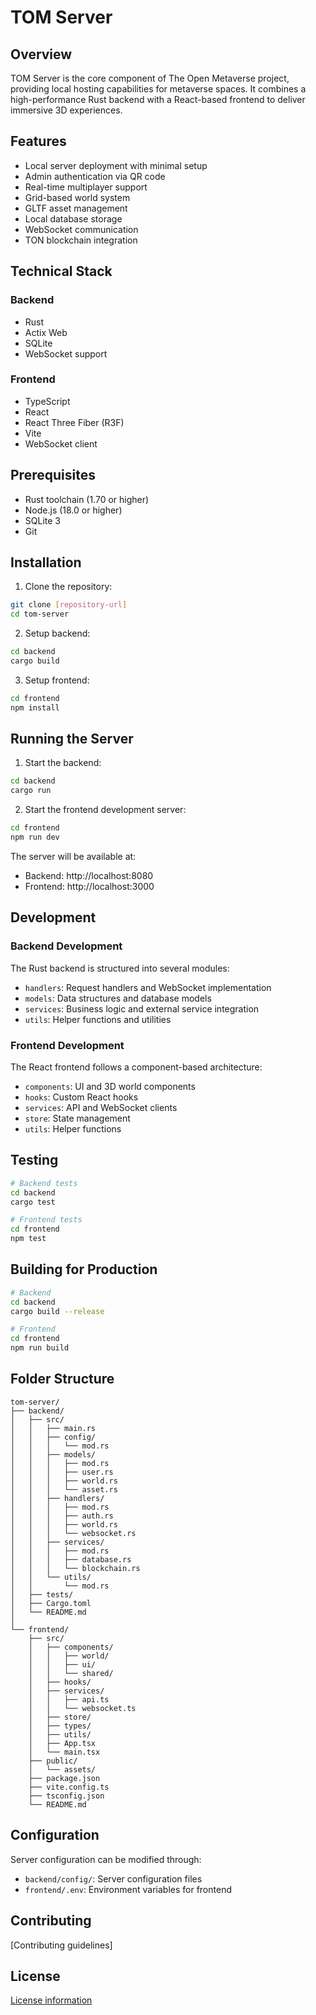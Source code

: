 # TOM Server

## Overview

TOM Server is the core component of The Open Metaverse project, providing local hosting capabilities for metaverse spaces. It combines a high-performance Rust backend with a React-based frontend to deliver immersive 3D experiences.

## Features

- Local server deployment with minimal setup
- Admin authentication via QR code
- Real-time multiplayer support
- Grid-based world system
- GLTF asset management
- Local database storage
- WebSocket communication
- TON blockchain integration

## Technical Stack

### Backend
- Rust
- Actix Web
- SQLite
- WebSocket support

### Frontend
- TypeScript
- React
- React Three Fiber (R3F)
- Vite
- WebSocket client

## Prerequisites

- Rust toolchain (1.70 or higher)
- Node.js (18.0 or higher)
- SQLite 3
- Git

## Installation

1. Clone the repository:
```bash
git clone [repository-url]
cd tom-server
```

2. Setup backend:
```bash
cd backend
cargo build
```

3. Setup frontend:
```bash
cd frontend
npm install
```

## Running the Server

1. Start the backend:
```bash
cd backend
cargo run
```

2. Start the frontend development server:
```bash
cd frontend
npm run dev
```

The server will be available at:
- Backend: http://localhost:8080
- Frontend: http://localhost:3000

## Development

### Backend Development

The Rust backend is structured into several modules:
- `handlers`: Request handlers and WebSocket implementation
- `models`: Data structures and database models
- `services`: Business logic and external service integration
- `utils`: Helper functions and utilities

### Frontend Development

The React frontend follows a component-based architecture:
- `components`: UI and 3D world components
- `hooks`: Custom React hooks
- `services`: API and WebSocket clients
- `store`: State management
- `utils`: Helper functions

## Testing

```bash
# Backend tests
cd backend
cargo test

# Frontend tests
cd frontend
npm test
```

## Building for Production

```bash
# Backend
cd backend
cargo build --release

# Frontend
cd frontend
npm run build
```
## Folder Structure
```
tom-server/
├── backend/
│   ├── src/
│   │   ├── main.rs
│   │   ├── config/
│   │   │   └── mod.rs
│   │   ├── models/
│   │   │   ├── mod.rs
│   │   │   ├── user.rs
│   │   │   ├── world.rs
│   │   │   └── asset.rs
│   │   ├── handlers/
│   │   │   ├── mod.rs
│   │   │   ├── auth.rs
│   │   │   ├── world.rs
│   │   │   └── websocket.rs
│   │   ├── services/
│   │   │   ├── mod.rs
│   │   │   ├── database.rs
│   │   │   └── blockchain.rs
│   │   └── utils/
│   │       └── mod.rs
│   ├── tests/
│   ├── Cargo.toml
│   └── README.md
│
└── frontend/
    ├── src/
    │   ├── components/
    │   │   ├── world/
    │   │   ├── ui/
    │   │   └── shared/
    │   ├── hooks/
    │   ├── services/
    │   │   ├── api.ts
    │   │   └── websocket.ts
    │   ├── store/
    │   ├── types/
    │   ├── utils/
    │   ├── App.tsx
    │   └── main.tsx
    ├── public/
    │   └── assets/
    ├── package.json
    ├── vite.config.ts
    ├── tsconfig.json
    └── README.md
```    
## Configuration

Server configuration can be modified through:
- `backend/config/`: Server configuration files
- `frontend/.env`: Environment variables for frontend

## Contributing

[Contributing guidelines]

## License

[License information](https://github.com/tuanona/tom-server/blob/main/LICENSE)
